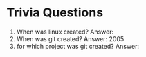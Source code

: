 # Trivia Questions
1. When was linux created? 
Answer:
2. When was git created?
Answer: 2005
3. for which project was git created?
Answer: 